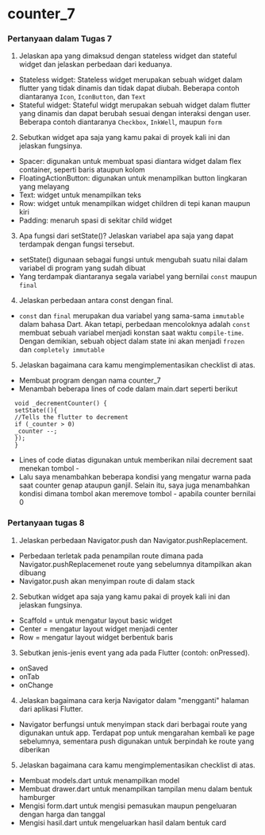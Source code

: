 # counter_7

### Pertanyaan dalam Tugas 7

1. Jelaskan apa yang dimaksud dengan stateless widget dan stateful widget dan jelaskan perbedaan dari keduanya.
* Stateless widget: Stateless widget merupakan sebuah widget dalam flutter yang tidak dinamis dan 
tidak dapat diubah. Beberapa contoh diantaranya `Icon`, `IconButton`, dan `Text`
* Stateful widget: Stateful widgt merupakan sebuah widget dalam flutter yang dinamis dan dapat berubah
sesuai dengan interaksi dengan user. Beberapa contoh diantaranya `Checkbox`, `InkWell`, maupun `form`

2. Sebutkan widget apa saja yang kamu pakai di proyek kali ini dan jelaskan fungsinya.
* Spacer: digunakan untuk membuat spasi diantara widget dalam flex container, seperti baris ataupun kolom
* FloatingActionButton: digunakan untuk menampilkan button lingkaran yang melayang
* Text: widget untuk menampilkan teks
* Row: widget untuk menampilkan widget children di tepi kanan maupun kiri
* Padding: menaruh spasi di sekitar child widget

3. Apa fungsi dari setState()? Jelaskan variabel apa saja yang dapat terdampak dengan fungsi tersebut.
* setState() digunaan sebagai fungsi untuk mengubah suatu nilai dalam variabel di program yang sudah 
dibuat
* Yang terdampak diantaranya segala variabel yang bernilai `const` maupun `final`

4. Jelaskan perbedaan antara const dengan final.
* `const` dan `final` merupakan dua variabel yang sama-sama `immutable` dalam bahasa Dart.
Akan tetapi, perbedaan mencoloknya adalah `const` membuat sebuah variabel menjadi konstan 
saat waktu `compile-time`. Dengan demikian, sebuah object dalam state ini akan menjadi
`frozen` dan `completely immutable`

5. Jelaskan bagaimana cara kamu mengimplementasikan checklist di atas.
* Membuat program dengan nama counter_7
* Menambah beberapa lines of code dalam main.dart seperti berikut

```
  void _decrementCounter() {
  setState((){
  //Tells the flutter to decrement
  if (_counter > 0)
  _counter --;
  });
  }
```

* Lines of code diatas digunakan untuk memberikan nilai decrement saat menekan 
tombol -
* Lalu saya menambahkan beberapa kondisi yang mengatur warna pada saat counter
genap ataupun ganjil. Selain itu, saya juga menambahkan kondisi dimana tombol
akan meremove tombol - apabila counter bernilai 0


### Pertanyaan tugas 8
1. Jelaskan perbedaan Navigator.push dan Navigator.pushReplacement.
* Perbedaan terletak pada penampilan route dimana pada Navigator.pushReplacemenet route yang sebelumnya 
ditampilkan akan dibuang
* Navigator.push akan menyimpan route di dalam stack

2. Sebutkan widget apa saja yang kamu pakai di proyek kali ini dan jelaskan fungsinya.
* Scaffold = untuk mengatur layout basic widget
* Center = mengatur layout widget menjadi center
* Row = mengatur layout widget berbentuk baris

3. Sebutkan jenis-jenis event yang ada pada Flutter (contoh: onPressed).
* onSaved
* onTab
* onChange

4. Jelaskan bagaimana cara kerja Navigator dalam "mengganti" halaman dari aplikasi Flutter.
* Navigator berfungsi untuk menyimpan stack dari berbagai route yang digunakan untuk app. 
Terdapat pop untuk mengarahan kembali ke page sebelumnya, sementara push digunakan untuk berpindah
ke route yang diberikan

5. Jelaskan bagaimana cara kamu mengimplementasikan checklist di atas.
* Membuat models.dart untuk menampilkan model
* Membuat drawer.dart untuk menampilkan tampilan menu dalam bentuk hamburger
* Mengisi form.dart untuk mengisi pemasukan maupun pengeluaran dengan harga dan tanggal
* Mengisi hasil.dart untuk mengeluarkan hasil dalam bentuk card